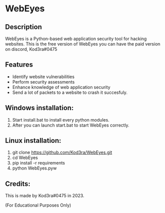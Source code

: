 # WebEyes

## Description

WebEyes is a Python-based web application security tool for hacking websites.
This is the free version of WebEyes you can have the paid version on discord, Kod3ra#0475

## Features

- Identify website vulnerabilities
- Perform security assessments
- Enhance knowledge of web application security
- Send a lot of packets to a website to crash it succesfuly.

## Windows installation:

1. Start install.bat to install every python modules.
2. After you can launch start.bat to start WebEyes correctly.

## Linux installation:

1. git clone https://github.com/Kod3ra/WebEyes.git
2. cd WebEyes
3. pip install -r requirements
4. python WebEyes.pyw

## Credits:

This is made by Kod3ra#0475 in 2023.

(For Educational Purposes Only)
